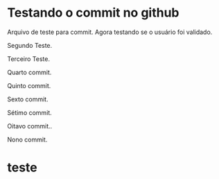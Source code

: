 # Testando o commit no github

Arquivo de teste para commit. Agora testando se o usuário foi validado.

Segundo Teste.

Terceiro Teste.

Quarto commit.

Quinto commit.

Sexto commit.

Sétimo commit.

Oitavo commit..

Nono commit.

# teste
